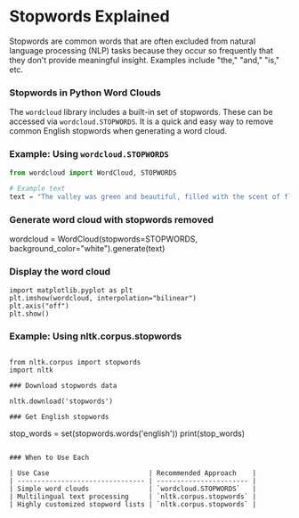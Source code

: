 # Stopwords Explained

Stopwords are common words that are often excluded from natural language processing (NLP) tasks because they occur so frequently that they don't provide meaningful insight. Examples include "the," "and," "is," etc.

### Stopwords in Python Word Clouds

The `wordcloud` library includes a built-in set of stopwords. These can be accessed via `wordcloud.STOPWORDS`. It is a quick and easy way to remove common English stopwords when generating a word cloud.

### Example: Using `wordcloud.STOPWORDS`

```python
from wordcloud import WordCloud, STOPWORDS

# Example text
text = "The valley was green and beautiful, filled with the scent of flowers and trees."

```

### Generate word cloud with stopwords removed

wordcloud = WordCloud(stopwords=STOPWORDS, background_color="white").generate(text)

### Display the word cloud

```
import matplotlib.pyplot as plt
plt.imshow(wordcloud, interpolation="bilinear")
plt.axis("off")
plt.show()

```

### Example: Using nltk.corpus.stopwords

```

from nltk.corpus import stopwords
import nltk

### Download stopwords data

nltk.download('stopwords')

### Get English stopwords

```

stop_words = set(stopwords.words('english'))
print(stop_words)

```

### When to Use Each

| Use Case                         | Recommended Approach    |
| -------------------------------- | ----------------------- |
| Simple word clouds               | `wordcloud.STOPWORDS`   |
| Multilingual text processing     | `nltk.corpus.stopwords` |
| Highly customized stopword lists | `nltk.corpus.stopwords` |
```
